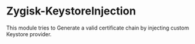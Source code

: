 # Zygisk-KeystoreInjection

This module tries to Generate a valid certificate chain by injecting custom Keystore provider.
